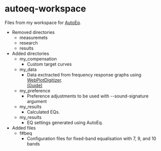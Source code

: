 # autoeq-workspace

Files from my workspace for [AutoEq](https://github.com/jaakkopasanen/AutoEq).

- Removed directories
  - measuremets
  - research
  - results
- Added directories
  - my_compensation
    - Custom target curves
  - my_data
    - Data exctracted from frequency response graphs using [WebPlotDigitizer](https://apps.automeris.io/wpd/). </br>
    [(Guide)](https://medium.com/@jaakkopasanen/make-your-headphones-sound-supreme-1cbd567832a9)
  - my_preference
    - Preference adjustments to be used with --sound-signature argument
  - my_results
    - Calculated EQs.
  - my_results
    - EQ settings generated using AutoEq.
- Added files
  - f#beq
    - Configuration files for fixed-band equalisation with 7, 9, and 10 bands
